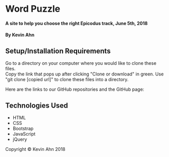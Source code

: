 # Word Puzzle

#### A site to help you choose the right Epicodus track, June 5th, 2018

#### By Kevin Ahn

## Setup/Installation Requirements
Go to a directory on your computer where you would like to clone these files.  
Copy the link that pops up after clicking "Clone or download" in green.
Use "git clone [copied url]" to clone these files into a directory.  

Here are the links to our GitHub repositories and the GitHub page:  


## Technologies Used
* HTML  
* CSS  
* Bootstrap
* JavaScript
* jQuery

Copyright © Kevin Ahn 2018
